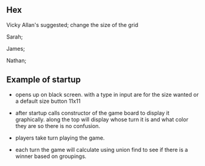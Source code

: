 Hex
-------------------

Vicky Allan's suggested;
    change the size of the grid



Sarah;

James;

Nathan;


Example of startup
----------------------

* opens up on black screen. with a type in input are for the size wanted
or a default size button 11x11

* after startup calls constructor of the game board to display it graphically.
along the top will display whose turn it is and what color they are so there is no confusion.

* players take turn playing the game.

* each turn the game will calculate using union find to see if there is a winner based on groupings.
